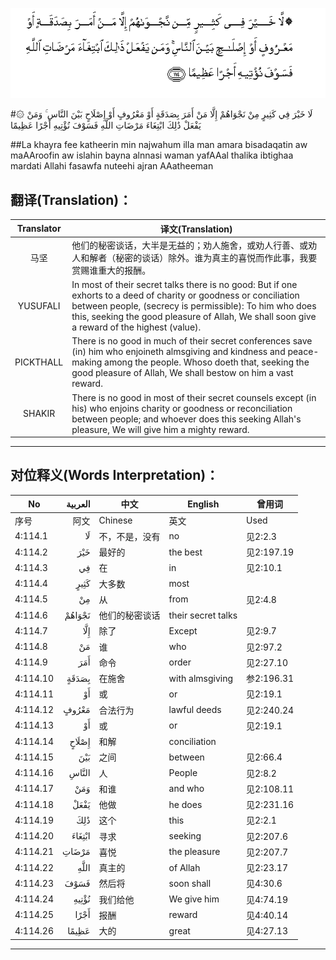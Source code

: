 ![004:114](images/004_114.gif)

#۞ لَا خَيْرَ فِي كَثِيرٍ مِنْ نَجْوَاهُمْ إِلَّا مَنْ أَمَرَ بِصَدَقَةٍ أَوْ مَعْرُوفٍ أَوْ إِصْلَاحٍ بَيْنَ النَّاسِ ۚ وَمَنْ يَفْعَلْ ذَٰلِكَ ابْتِغَاءَ مَرْضَاتِ اللَّهِ فَسَوْفَ نُؤْتِيهِ أَجْرًا عَظِيمًا 

##La khayra fee katheerin min najwahum illa man amara bisadaqatin aw maAAroofin aw islahin bayna alnnasi waman yafAAal thalika ibtighaa mardati Allahi fasawfa nuteehi ajran AAatheeman 

## 翻译(Translation)：

| Translator | 译文(Translation)                                            |
| :--------: | ------------------------------------------------------------ |
|    马坚    | 他们的秘密谈话，大半是无益的；劝人施舍，或劝人行善、或劝人和解者（秘密的谈话）除外。谁为真主的喜悦而作此事，我要赏赐谁重大的报酬。 |
|  YUSUFALI  | In most of their secret talks there is no good: But if one exhorts to a deed of charity or goodness or conciliation between people, (secrecy is permissible): To him who does this, seeking the good pleasure of Allah, We shall soon give a reward of the highest (value). |
| PICKTHALL  | There is no good in much of their secret conferences save (in) him who enjoineth almsgiving and kindness and peace-making among the people. Whoso doeth that, seeking the good pleasure of Allah, We shall bestow on him a vast reward. |
|   SHAKIR   | There is no good in most of their secret counsels except (in his) who enjoins charity or goodness or reconciliation between people; and whoever does this seeking Allah's pleasure, We will give him a mighty reward. |

---

## 对位释义(Words Interpretation)：

| No   | العربية | 中文    | English | 曾用词 |
| ---- | ------: | ------- | ------- | ------ |
| 序号 |    阿文 | Chinese | 英文    | Used   |
| 4:114.1  | لَا     | 不，不是，没有 | no                 | 见2:2.3    |
| 4:114.2  | خَيْرَ    | 最好的         | the best           | 见2:197.19 |
| 4:114.3  | فِي     | 在             | in                 | 见2:10.1   |
| 4:114.4  | كَثِيرٍ   | 大多数         | most               |            |
| 4:114.5  | مِنْ     | 从             | from               | 见2:4.8    |
| 4:114.6  | نَجْوَاهُمْ | 他们的秘密谈话 | their secret talks |            |
| 4:114.7  | إِلَّا    | 除了           | Except             | 见2:9.7    |
| 4:114.8  | مَنْ     | 谁             | who                | 见2:97.2   |
| 4:114.9  | أَمَرَ    | 命令           | order              | 见2:27.10  |
| 4:114.10 | بِصَدَقَةٍ  | 在施舍         | with almsgiving    | 参2:196.31 |
| 4:114.11 | أَوْ     | 或             | or                 | 见2:19.1   |
| 4:114.12 | مَعْرُوفٍ  | 合法行为       | lawful deeds       | 见2:240.24 |
| 4:114.13 | أَوْ     | 或             | or                 | 见2:19.1   |
| 4:114.14 | إِصْلَاحٍ  | 和解           | conciliation       |            |
| 4:114.15 | بَيْنَ    | 之间           | between            | 见2:66.4   |
| 4:114.16 | النَّاسِ  | 人             | People             | 见2:8.2    |
| 4:114.17 | وَمَنْ    | 和谁           | and who            | 见2:108.11 |
| 4:114.18 | يَفْعَلْ   | 他做           | he does            | 见2:231.16 |
| 4:114.19 | ذَٰلِكَ    | 这个           | this               | 见2:2.1    |
| 4:114.20 | ابْتِغَاءَ | 寻求           | seeking            | 见2:207.6  |
| 4:114.21 | مَرْضَاتِ  | 喜悦           | the pleasure       | 见2:207.7  |
| 4:114.22 | اللَّهِ   | 真主的         | of Allah           | 见2:23.17  |
| 4:114.23 | فَسَوْفَ   | 然后将         | soon shall         | 见4:30.6   |
| 4:114.24 | نُؤْتِيهِ  | 我们给他       | We give him        | 见4:74.19  |
| 4:114.25 | أَجْرًا   | 报酬           | reward             | 见4:40.14  |
| 4:114.26 | عَظِيمًا  | 大的           | great              | 见4:27.13  |

---
